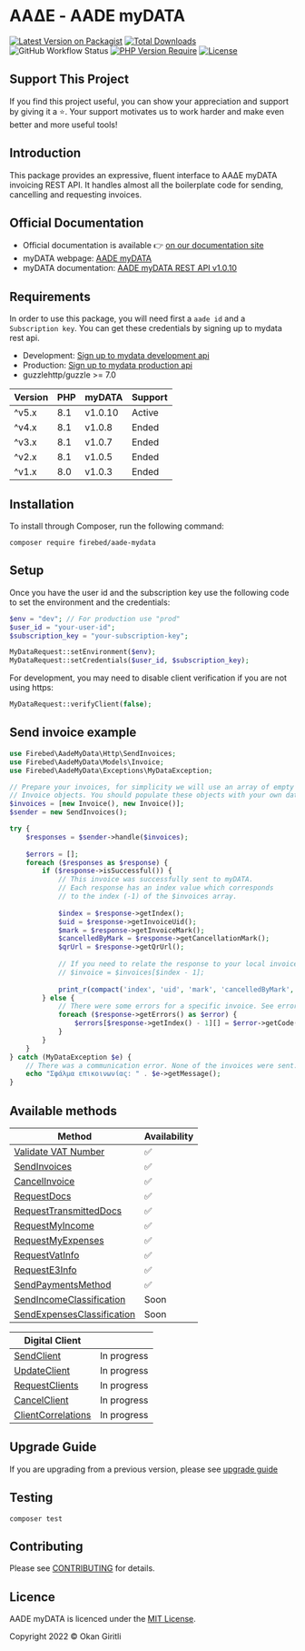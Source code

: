 # ΑΑΔΕ - AADE myDATA

[![Latest Version on Packagist](https://img.shields.io/packagist/v/firebed/aade-mydata.svg?style=flat-square)](https://packagist.org/packages/firebed/aade-mydata)
[![Total Downloads](https://poser.pugx.org/firebed/aade-mydata/downloads)](https://packagist.org/packages/firebed/aade-mydata)
![GitHub Workflow Status](https://img.shields.io/github/actions/workflow/status/firebed/aade-mydata/php.yml)
[![PHP Version Require](https://poser.pugx.org/firebed/aade-mydata/require/php)](https://packagist.org/packages/firebed/aade-mydata)
[![License](https://poser.pugx.org/firebed/aade-mydata/license)](LICENSE.md)

## Support This Project

If you find this project useful, you can show your appreciation and support by giving it a ⭐. Your support motivates us to work harder and make even better and more useful tools!

## Introduction

This package provides an expressive, fluent interface to ΑΑΔΕ myDATA invoicing REST API. It handles almost all the boilerplate code for sending, cancelling and requesting invoices.

## Official Documentation

- Official documentation is available 👉 [on our documentation site](https://docs.invoicemaker.gr/getting-started)
- myDATA webpage: [AADE myDATA](https://www.aade.gr/mydata)
- myDATA documentation: [AADE myDATA REST API v1.0.10](https://www.aade.gr/sites/default/files/2024-11/myDATA%20API%20Documentation%20v1.0.10_official_erp.pdf)

## Requirements

In order to use this package, you will need first a `aade id` and a `Subscription key`. You can get these credentials by signing up to mydata rest api.

- Development: [Sign up to mydata development api](https://mydata-dev-register.azurewebsites.net/)
- Production: [Sign up to mydata production api](https://www.aade.gr/mydata)
- guzzlehttp/guzzle >= 7.0

| Version | PHP | myDATA  | Support |
|---------|-----|---------|---------|
| ^v5.x   | 8.1 | v1.0.10 | Active  |
| ^v4.x   | 8.1 | v1.0.8  | Ended   |
| ^v3.x   | 8.1 | v1.0.7  | Ended   |
| ^v2.x   | 8.1 | v1.0.5  | Ended   |
| ^v1.x   | 8.0 | v1.0.3  | Ended   |

## Installation

To install through Composer, run the following command:

```
composer require firebed/aade-mydata
```

## Setup

Once you have the user id and the subscription key use the following code to set the environment and the credentials:

```php
$env = "dev"; // For production use "prod"
$user_id = "your-user-id";
$subscription_key = "your-subscription-key";

MyDataRequest::setEnvironment($env);
MyDataRequest::setCredentials($user_id, $subscription_key);
```

For development, you may need to disable client verification if you are not using https:

```php
MyDataRequest::verifyClient(false);
```

## Send invoice example

```php
use Firebed\AadeMyData\Http\SendInvoices;
use Firebed\AadeMyData\Models\Invoice;
use Firebed\AadeMyData\Exceptions\MyDataException;

// Prepare your invoices, for simplicity we will use an array of empty
// Invoice objects. You should populate these objects with your own data.
$invoices = [new Invoice(), new Invoice()];
$sender = new SendInvoices();

try {
    $responses = $sender->handle($invoices);
    
    $errors = [];
    foreach ($responses as $response) {
        if ($response->isSuccessful()) { 
            // This invoice was successfully sent to myDATA.     
            // Each response has an index value which corresponds
            // to the index (-1) of the $invoices array.
            
            $index = $response->getIndex();
            $uid = $response->getInvoiceUid();
            $mark = $response->getInvoiceMark();
            $cancelledByMark = $response->getCancellationMark();
            $qrUrl = $response->getQrUrl();
    
            // If you need to relate the response to your local invoice
            // $invoice = $invoices[$index - 1];    
    
            print_r(compact('index', 'uid', 'mark', 'cancelledByMark', 'qrUrl'));
        } else {
            // There were some errors for a specific invoice. See errors for details.
            foreach ($response->getErrors() as $error) {
                $errors[$response->getIndex() - 1][] = $error->getCode() . ': ' . $error->getMessage();
            }
        }
    }
} catch (MyDataException $e) {
    // There was a communication error. None of the invoices were sent.
    echo "Σφάλμα επικοινωνίας: " . $e->getMessage();
}
```

## Available methods

| Method                                                                                      | Availability       |
|---------------------------------------------------------------------------------------------|--------------------|
| [Validate VAT Number](http://docs.invoicemaker.gr/http/search-vat)                          | :white_check_mark: |
| [SendInvoices](http://docs.invoicemaker.gr/http/send-invoices)                              | :white_check_mark: |
| [CancelInvoice](http://docs.invoicemaker.gr/http/cancel-invoice)                            | :white_check_mark: |
| [RequestDocs](http://docs.invoicemaker.gr/http/request-docs)                                | :white_check_mark: |
| [RequestTransmittedDocs](http://docs.invoicemaker.gr/http/request-transmitted-docs)         | :white_check_mark: |
| [RequestMyIncome](http://docs.invoicemaker.gr/http/request-my-income)                       | :white_check_mark: |
| [RequestMyExpenses](http://docs.invoicemaker.gr/http/request-my-expenses)                   | :white_check_mark: |
| [RequestVatInfo](http://docs.invoicemaker.gr/http/request-vat-info)                         | :white_check_mark: |
| [RequestE3Info](http://docs.invoicemaker.gr/http/request-e3-info)                           | :white_check_mark: |
| [SendPaymentsMethod](http://docs.invoicemaker.gr/http/send-payments-method)                 | :white_check_mark: |
| [SendIncomeClassification](http://docs.invoicemaker.gr/http/send-income-classification)     | Soon               |
| [SendExpensesClassification](http://docs.invoicemaker.gr/http/send-expenses-classification) | Soon               |

| **Digital Client**                                                            |             |
|-------------------------------------------------------------------------------|-------------|
| [SendClient](http://docs.invoicemaker.gr/http/dcl/SendClient)                 | In progress |
| [UpdateClient](http://docs.invoicemaker.gr/http/dcl/UpdateClient)             | In progress |
| [RequestClients](http://docs.invoicemaker.gr/http/dcl/RequestClient)          | In progress |
| [CancelClient](http://docs.invoicemaker.gr/http/dcl/CancelClient)             | In progress |
| [ClientCorrelations](http://docs.invoicemaker.gr/http/dcl/ClientCorrelations) | In progress |

## Upgrade Guide

If you are upgrading from a previous version, please see [upgrade guide](docs/upgrade-guide.md)

## Testing

```shell
composer test
```

## Contributing

Please see [CONTRIBUTING](http://docs.invoicemaker.gr/contributing) for details.

## Licence

AADE myDATA is licenced under the [MIT License](LICENSE.md).

Copyright 2022 &copy; Okan Giritli
